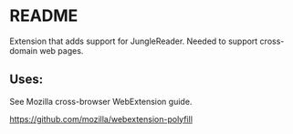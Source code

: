 # README

Extension that adds support for JungleReader. Needed to support cross-domain web pages.

## Uses:
See Mozilla cross-browser WebExtension guide.

https://github.com/mozilla/webextension-polyfill
